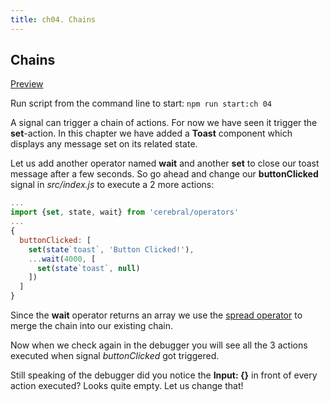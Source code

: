 ```yaml
---
title: ch04. Chains
---
```


## Chains

[Preview](04)

Run script from the command line to start:
`npm run start:ch 04`

A signal can trigger a chain of actions. For now we have seen it trigger the **set**-action. In this chapter we have added a **Toast** component which displays any message set on its related state.

Let us add another operator named **wait** and another **set** to close our toast message after a few seconds. So go ahead and change our **buttonClicked** signal in *src/index.js* to execute a 2 more actions:
```js
...
import {set, state, wait} from 'cerebral/operators'
...
{
  buttonClicked: [
    set(state`toast`, 'Button Clicked!'),
    ...wait(4000, [
      set(state`toast`, null)
    ])
  ]
}
```

Since the **wait** operator returns an array we use the [spread operator](https://developer.mozilla.org/en-US/docs/Web/JavaScript/Reference/Operators/Spread_operator) to merge the chain into our existing chain.

Now when we check again in the debugger you will see all the 3 actions executed when signal *buttonClicked* got triggered.

Still speaking of the debugger did you notice the **Input: {}** in front of every action executed? Looks quite empty. Let us change that!
